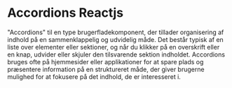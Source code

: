 # Accordions Reactjs
"Accordions" til en type brugerfladekomponent, der tillader organisering af indhold på en sammenklappelig og udvidelig måde. Det består typisk af en liste over elementer eller sektioner, og når du klikker på en overskrift eller en knap, udvider eller skjuler den tilsvarende sektion indholdet. Accordions bruges ofte på hjemmesider eller applikationer for at spare plads og præsentere information på en struktureret måde, der giver brugerne mulighed for at fokusere på det indhold, de er interesseret i.

